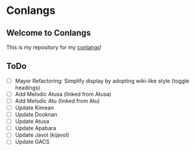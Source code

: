 # Conlangs

## Welcome to Conlangs

This is my repository for my [conlangs](https://oil-limk.github.io/Conlangs)!

## ToDo

- [ ] Mayor Refactoring: Simplify display by adopting wiki-like style (toggle headings)
- [ ] Add Melodic Atusa (linked from Atusa)
- [ ] Add Melodic Atu (linked from Atu)
- [ ] Update Kimean
- [ ] Update Dooknan
- [ ] Update Atusa
- [ ] Update Apabara
- [ ] Update Javol (kijavol)
- [ ] Update GACS
